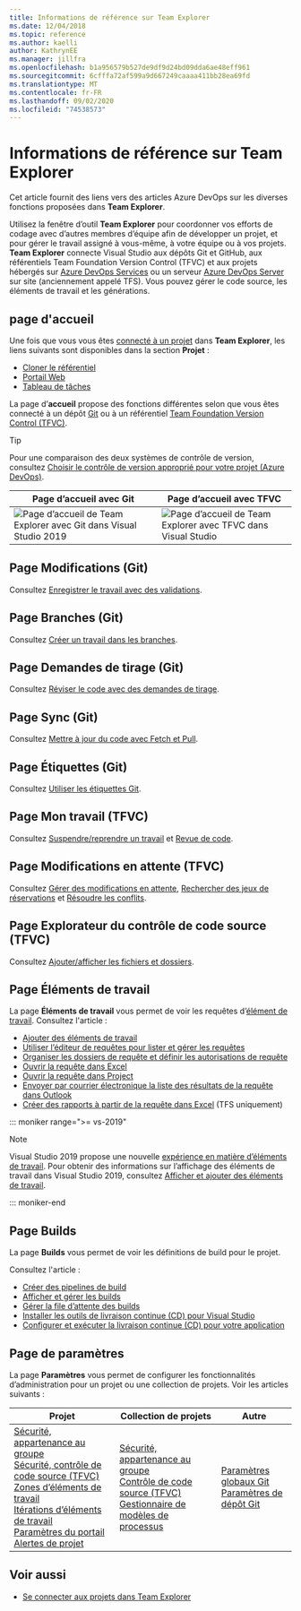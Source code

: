 ```yaml
---
title: Informations de référence sur Team Explorer
ms.date: 12/04/2018
ms.topic: reference
ms.author: kaelli
author: KathrynEE
ms.manager: jillfra
ms.openlocfilehash: b1a956579b527de9df9d24bd09dda6ae48eff961
ms.sourcegitcommit: 6cfffa72af599a9d667249caaaa411bb28ea69fd
ms.translationtype: MT
ms.contentlocale: fr-FR
ms.lasthandoff: 09/02/2020
ms.locfileid: "74538573"
---
```

# <a name="team-explorer-reference"></a>Informations de référence sur Team Explorer

Cet article fournit des liens vers des articles Azure DevOps sur les diverses fonctions proposées dans **Team Explorer**.

Utilisez la fenêtre d’outil **Team Explorer** pour coordonner vos efforts de codage avec d’autres membres d’équipe afin de développer un projet, et pour gérer le travail assigné à vous-même, à votre équipe ou à vos projets. **Team Explorer** connecte Visual Studio aux dépôts Git et GitHub, aux référentiels Team Foundation Version Control (TFVC) et aux projets hébergés sur [Azure DevOps Services](/azure/devops/user-guide/what-is-azure-devops-services) ou un serveur [Azure DevOps Server](/azure/devops/index-all) sur site (anciennement appelé TFS). Vous pouvez gérer le code source, les éléments de travail et les générations.

## <a name="home-page"></a>page d'accueil

Une fois que vous vous êtes [connecté à un projet](../connect-team-project.md) dans **Team Explorer**, les liens suivants sont disponibles dans la section **Projet** :

- [Cloner le référentiel](/azure/devops/repos/git/clone)
- [Portail Web](/azure/devops/project/navigation/index)
- [Tableau de tâches](/azure/devops/boards/sprints/task-board)

La page d’**accueil** propose des fonctions différentes selon que vous êtes connecté à un dépôt [Git](/azure/devops/repos/git/gitquickstart?view=vsts&tabs=visual-studio) ou à un référentiel [Team Foundation Version Control (TFVC)](/azure/devops/repos/tfvc/overview).

> [!TIP]
> Pour une comparaison des deux systèmes de contrôle de version, consultez [Choisir le contrôle de version approprié pour votre projet (Azure DevOps)](/azure/devops/repos/tfvc/comparison-git-tfvc).

| Page d’**accueil** avec Git | Page d’**accueil** avec TFVC |
| - | - |
| ![Page d’accueil de Team Explorer avec Git dans Visual Studio 2019](media/team-explorer-reference/team-explorer-git.png) | ![Page d’accueil de Team Explorer avec TFVC dans Visual Studio](media/team-explorer-reference/team-explorer-tfvc.png) |

## <a name="changes-page-git"></a>Page Modifications (Git)

Consultez [Enregistrer le travail avec des validations](/azure/devops/repos/git/commits).

## <a name="branches-page-git"></a>Page Branches (Git)

Consultez [Créer un travail dans les branches](/azure/devops/repos/git/branches).

## <a name="pull-requests-page-git"></a>Page Demandes de tirage (Git)

Consultez [Réviser le code avec des demandes de tirage](/azure/devops/repos/git/pullrequest).

## <a name="sync-page-git"></a>Page Sync (Git)

Consultez [Mettre à jour du code avec Fetch et Pull](/azure/devops/repos/git/pulling).

## <a name="tags-page-git"></a>Page Étiquettes (Git)

Consultez [Utiliser les étiquettes Git](/azure/devops/repos/git/git-tags).

## <a name="my-work-page-tfvc"></a>Page Mon travail (TFVC)

Consultez [Suspendre/reprendre un travail](/azure/devops/repos/tfvc/suspend-your-work-manage-your-shelvesets) et [Revue de code](/azure/devops/repos/tfvc/day-life-alm-developer-suspend-work-fix-bug-conduct-code-review).

## <a name="pending-changes-page-tfvc"></a>Page Modifications en attente (TFVC)

Consultez [Gérer des modifications en attente](/azure/devops/repos/tfvc/develop-code-manage-pending-changes), [Rechercher des jeux de réservations](/azure/devops/repos/tfvc/suspend-your-work-manage-your-shelvesets) et [Résoudre les conflits](/azure/devops/repos/tfvc/resolve-team-foundation-version-control-conflicts).

## <a name="source-control-explorer-page-tfvc"></a>Page Explorateur du contrôle de code source (TFVC)

Consultez [Ajouter/afficher les fichiers et dossiers](/azure/devops/repos/tfvc/add-files-server).

## <a name="work-items-page"></a>Page Éléments de travail

La page **Éléments de travail** vous permet de voir les requêtes d’[élément de travail](/azure/devops/boards/work-items/about-work-items). Consultez l'article :

- [Ajouter des éléments de travail](/azure/devops/boards/backlogs/add-work-items)
- [Utiliser l’éditeur de requêtes pour lister et gérer les requêtes](/azure/devops/boards/queries/using-queries)
- [Organiser les dossiers de requête et définir les autorisations de requête](/azure/devops/boards/queries/set-query-permissions)
- [Ouvrir la requête dans Excel](/azure/devops/boards/backlogs/office/bulk-add-modify-work-items-excel)
- [Ouvrir la requête dans Project](/azure/devops/boards/backlogs/office/create-your-backlog-tasks-using-project)
- [Envoyer par courrier électronique la liste des résultats de la requête dans Outlook](/azure/devops/boards/queries/share-plans)
- [Créer des rapports à partir de la requête dans Excel](/azure/devops/report/excel/create-status-and-trend-excel-reports) (TFS uniquement)

::: moniker range=">= vs-2019"

> [!NOTE]
> Visual Studio 2019 propose une nouvelle [expérience en matière d’éléments de travail](/azure/devops/boards/work-items/set-work-item-experience-vs). Pour obtenir des informations sur l’affichage des éléments de travail dans Visual Studio 2019, consultez [Afficher et ajouter des éléments de travail](/azure/devops/boards/work-items/view-add-work-items).

::: moniker-end

## <a name="builds-page"></a>Page Builds

La page **Builds** vous permet de voir les définitions de build pour le projet.

Consultez l'article :

- [Créer des pipelines de build](/azure/devops/pipelines/tasks/index)
- [Afficher et gérer les builds](/azure/devops/pipelines/overview)
- [Gérer la file d’attente des builds](/azure/devops/pipelines/agents/pools-queues)
- [Installer les outils de livraison continue (CD) pour Visual Studio](/azure/devops/pipelines/apps/cd/azure/aspnet-core-to-acr#install-continuous-delivery-cd-tools-for-visual-studio-2017)
- [Configurer et exécuter la livraison continue (CD) pour votre application](/azure/devops/pipelines/apps/cd/azure/aspnet-core-to-acr#configure-and-execute-continuous-delivery-cd-for-your-app)

## <a name="settings-page"></a>Page de paramètres

La page **Paramètres** vous permet de configurer les fonctionnalités d’administration pour un projet ou une collection de projets. Voir les articles suivants :

| Projet | Collection de projets | Autre |
| - | - | - |
| [Sécurité, appartenance au groupe](/azure/devops/organizations/security/set-project-collection-level-permissions)<br/>[Sécurité, contrôle de code source (TFVC)](/azure/devops/organizations/security/set-git-tfvc-repository-permissions)<br/>[Zones d’éléments de travail](/azure/devops/organizations/settings/set-area-paths)<br/>[Itérations d’éléments de travail](/azure/devops/organizations/settings/set-iteration-paths-sprints)<br/>[Paramètres du portail](/azure/devops/report/sharepoint-dashboards/configure-or-add-a-project-portal)<br/>[Alertes de projet](/azure/devops/notifications/howto-manage-team-notifications) | [Sécurité, appartenance au groupe](/azure/devops/organizations/security/set-project-collection-level-permissions)<br/>[Contrôle de code source (TFVC)](/azure/devops/repos/tfvc/decide-between-using-local-server-workspace)<br/>[Gestionnaire de modèles de processus](/azure/devops/boards/work-items/guidance/manage-process-templates) | [Paramètres globaux Git](/azure/devops/repos/git/git-config)<br/>[Paramètres de dépôt Git](/azure/devops/repos/git/git-config) |

## <a name="see-also"></a>Voir aussi

- [Se connecter aux projets dans Team Explorer](../../ide/connect-team-project.md)
